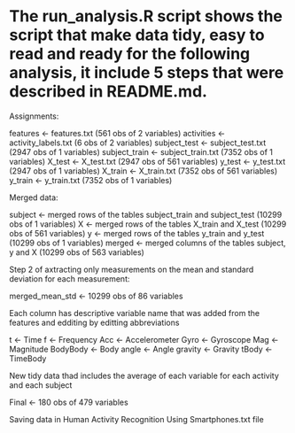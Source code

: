 # The run_analysis.R script shows the script that make data tidy, easy to read and ready for the following analysis, it include 5 steps that were described in README.md.

Assignments:

features <- features.txt (561 obs of 2 variables)
activities <- activity_labels.txt (6 obs of 2 variables)
subject_test <- subject_test.txt (2947 obs of 1 variables)
subject_train <- subject_train.txt (7352 obs of 1 variables)
X_test <- X_test.txt (2947 obs of 561 variables)
y_test <- y_test.txt (2947 obs of 1 variables)
X_train <- X_train.txt (7352 obs of 561 variables)
y_train <- y_train.txt (7352 obs of 1 variables)

Merged data:

subject <- merged rows of the tables subject_train and subject_test (10299 obs of 1 variables)
X <- merged rows of the tables X_train and X_test (10299 obs of 561 variables)
y <- merged rows of the tables y_train and y_test (10299 obs of 1 variables)
merged <- merged columns of the tables subject, y and X (10299 obs of 563 variables)

Step 2 of axtracting only measurements on the mean and standard deviation for each measurement:

merged_mean_std <- 10299 obs of 86 variables

Each column has descriptive variable name that was added from the features and edditing by editting abbreviations

t <- Time
f <- Frequency
Acc <- Accelerometer
Gyro <- Gyroscope
Mag <- Magnitude
BodyBody <- Body
angle <- Angle
gravity <- Gravity
tBody <- TimeBody

New tidy data thad includes the average of each variable for each activity and each subject

Final <- 180 obs of 479 variables

Saving data in Human Activity Recognition Using Smartphones.txt file
